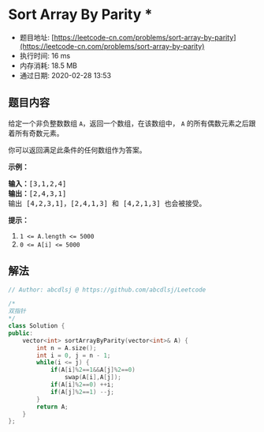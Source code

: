# Sort Array By Parity *
- 题目地址: [https://leetcode-cn.com/problems/sort-array-by-parity](https://leetcode-cn.com/problems/sort-array-by-parity)
- 执行时间: 16 ms
- 内存消耗: 18.5 MB
- 通过日期: 2020-02-28 13:53

## 题目内容
<p>给定一个非负整数数组 <code>A</code>，返回一个数组，在该数组中， <code>A</code> 的所有偶数元素之后跟着所有奇数元素。</p>

<p>你可以返回满足此条件的任何数组作为答案。</p>



<p><strong>示例：</strong></p>

<pre><strong>输入：</strong>[3,1,2,4]
<strong>输出：</strong>[2,4,3,1]
输出 [4,2,3,1]，[2,4,1,3] 和 [4,2,1,3] 也会被接受。
</pre>



<p><strong>提示：</strong></p>

<ol>
	<li><code>1 <= A.length <= 5000</code></li>
	<li><code>0 <= A[i] <= 5000</code></li>
</ol>


## 解法
```cpp
// Author: abcdlsj @ https://github.com/abcdlsj/Leetcode

/*
双指针
*/
class Solution {
public:
    vector<int> sortArrayByParity(vector<int>& A) {
        int n = A.size();
        int i = 0, j = n - 1;
        while(i <= j) {
            if(A[i]%2==1&&A[j]%2==0)
                swap(A[i],A[j]);
            if(A[i]%2==0) ++i;
            if(A[j]%2==1) --j;
        }
        return A;
    }
};

```